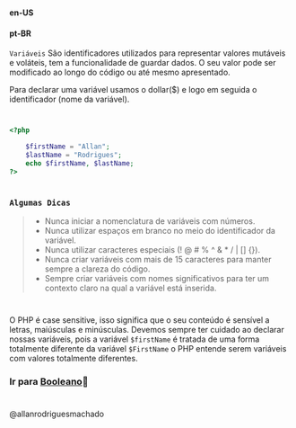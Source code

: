 #                

#### en-US


#### pt-BR
`Variáveis` São identificadores utilizados para representar valores mutáveis e voláteis, tem a funcionalidade de guardar dados.
O seu valor pode ser modificado ao longo do código ou até mesmo apresentado.

Para declarar uma variável usamos o dollar($) e logo em seguida o identificador (nome da variável).

#

```php
<?php
    
    $firstName = "Allan";
    $lastName = "Rodrigues";
    echo $firstName, $lastName;
?>
```
#

### `Algumas Dicas`

> * Nunca iniciar a nomenclatura de variáveis com números.
> * Nunca utilizar espaços em branco no meio do identificador da variável.
> * Nunca utilizar caracteres especiais (! @ # % ^ & * / | [] {}).
> * Nunca criar variáveis com mais de 15 caracteres para manter sempre a clareza do código.
> * Sempre criar variáveis com nomes significativos para ter um contexto claro na qual a variável está inserida. 


#

O PHP é case sensitive, isso significa que o seu conteúdo é sensível a letras, maiúsculas e minúsculas. Devemos sempre 
ter cuidado ao declarar nossas variáveis, pois a variável `$firstName` é tratada de uma forma totalmente diferente da 
variável `$FirstName` o PHP entende serem variáveis com valores totalmente diferentes.

### Ir para [Booleano](2Booleano.md)🚀

#

@allanrodriguesmachado
